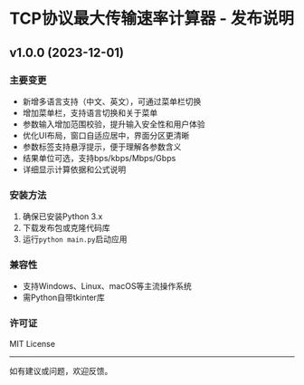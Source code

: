 # TCP协议最大传输速率计算器 - 发布说明

## v1.0.0 (2023-12-01)

### 主要变更

- 新增多语言支持（中文、英文），可通过菜单栏切换
- 增加菜单栏，支持语言切换和关于菜单
- 参数输入增加范围校验，提升输入安全性和用户体验
- 优化UI布局，窗口自适应居中，界面分区更清晰
- 参数标签支持悬浮提示，便于理解各参数含义
- 结果单位可选，支持bps/kbps/Mbps/Gbps
- 详细显示计算依据和公式说明

### 安装方法

1. 确保已安装Python 3.x
2. 下载发布包或克隆代码库
3. 运行`python main.py`启动应用

### 兼容性

- 支持Windows、Linux、macOS等主流操作系统
- 需Python自带tkinter库

### 许可证

MIT License

---
如有建议或问题，欢迎反馈。